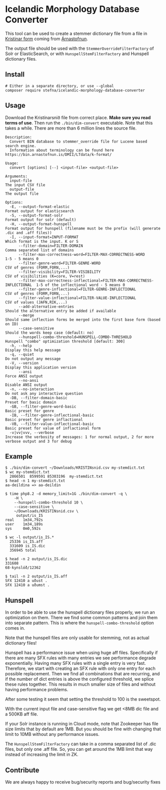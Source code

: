 # Icelandic Morphology Database Converter

This tool can be used to create a stemmer dictionary file from a file in [Kristinar form](https://bin.arnastofnun.is/DMII/LTdata/k-format) coming from [Árnastofnun](https://www.arnastofnun.is).


The output file should be used with the `StemmerOverrideFilterFactory` of Solr or ElasticSearch, or with `HunspellStemFilterFactory` and Hunspell dictionary files.

## Install
```shell
# Either in a separate directory, or use --global
composer require stefna/icelandic-morphology-database-converter
```

## Usage
Download the Kristínarsnið file from correct place. **Make sure you read terms of use**. Then run the `./bin/dim-convert` executable. Note that this takes a while. There are more than 6 million lines the source file.

```
Description:
  Convert BIN database to stemmer_override file for Lucene based search engine.
  Information about terminology can be found here https://bin.arnastofnun.is/DMII/LTdata/k-format/

Usage:
  convert [options] [--] <input-file> <output-file>

Arguments:
  input-file                                                                     The input CSV file
  output-file                                                                    The output file

Options:
  -E, --output-format-elastic                                                    Format output for elasticsearch
  -S, --output-format-solr                                                       Format output for solr (default)
  -H, --output-format-hunspell                                                   Format output for hunspell (filename must be the prefix (will generate .dic and .aff files))
  -I, --input-format=INPUT-FORMAT                                                Which format is the input. K or S
      --filter-domain=FILTER-DOMAIN                                              Comma separated list of domains
      --filter-max-correctness-word=FILTER-MAX-CORRECTNESS-WORD                  1-5 - 5 means 0
      --filter-genre-word=FILTER-GENRE-WORD                                      CSV of genres (FORM,FORN,...)
      --filter-visibility=FILTER-VISIBILITY                                      CSV of visibilities (K=core, V=rest)
      --filter-max-correctness-inflectional=FILTER-MAX-CORRECTNESS-INFLECTIONAL  1-5 of the inflectional word - 5 means 0
      --filter-genre-inflectional=FILTER-GENRE-INFLECTIONAL                      CSV of genres (FORM,FORN,...)
      --filter-value-inflectional=FILTER-VALUE-INFLECTIONAL                      CSV of values (JAFN,RIK,...)
      --add-alternative-entries                                                  Should the alternative entry be added if available
      --merge                                                                    Should same inflection forms be merged into the first base form (based on ID)
      --case-sensitive                                                           Should the words keep case (default: no)
      --hunspell-combo-threshold=HUNSPELL-COMBO-THRESHOLD                        Hunspell "combo" optimization threshold [default: 300]
  -h, --help                                                                     Display this help message
  -q, --quiet                                                                    Do not output any message
  -V, --version                                                                  Display this application version
      --ansi                                                                     Force ANSI output
      --no-ansi                                                                  Disable ANSI output
  -n, --no-interaction                                                           Do not ask any interactive question
  -DB, --filter-domain-basic                                                     Preset for basic domain
  -GB, --filter-genre-word-basic                                                 Basic preset for genre
  -IB, --filter-genre-inflectional-basic                                         Basic preset for genre inflactional
  -VB, --filter-value-inflectional-basic                                         Basic preset for value of inflactional form
  -v|vv|vvv, --verbose                                                           Increase the verbosity of messages: 1 for normal output, 2 for more verbose output and 3 for debug

```

## Example
```
$ ./bin/dim-convert ~/Downloads/KRISTINsnid.csv my-stemdict.txt
$ wc my-stemdict.txt
  2866501  8599591 85303196  my-stemdict.txt
$ head -n 1 my-stemdict.txt
aa-deildina => aa-deildin
```

```
$ time php8.2 -d memory_limit=1G ./bin/dim-convert -q \
	-H \
	--hunspell-combo-threshold 10 \
	--case-sensitive \
	~/Downloads/KRISTINsnid.csv \
	 output/is_IS
real	1m34,792s
user	1m34,189s
sys		0m0,592s

$ wc -l output/is_IS.*
  25336 is_IS.aff
  331609 is_IS.dic
  356945 total

$ head -n 2 output/is_IS.dic
331608
68-kynslóð/12362

$ tail -n 2 output/is_IS.aff
SFX 12410 a uðust .
SFX 12410 a uðumst .

```

## Hunspell

In order to be able to use the hunspell dictionary files properly, we run an optimization on them. 
There we find some common patterns and join them into separate pattern. 
This is where the `hunspell-combo-threshold` option comes in.

Note that the hunspell files are only usable for stemming, not as actual dictionary files!

Hunspell has a performance issue when using huge aff files. 
Specifically if there are many SFX rules with many entries we see performance degrade exponentially.
Having many SFX rules with a single entry is very fast.
Therefore, we start with creating an SFX rule with only one entry for each possible replacement.
Then we find all combinations that are recurring, and if the number of dict entries is above the configured threshold,
we splice these rules together.
This results in much smaller size of files and without having performance problems.

After some testing it seem that setting the threshold to 100 is the sweetspot.

With the current input file and case-sensitive flag we get <8MB dic file and a 500KB aff file.

If your Solr instance is running in Cloud mode, note that Zookeeper has file size limits that by default are 1MB. But you should be fine with changing that limit to 10MB without any performance issues.

The `HunspellStemFilterFactory` can take in a comma separated list of .dic files, but only one .aff file. So, you can get around the 1MB limit that way instead of increasing the limit in ZK.


## Contribute

We are always happy to receive bug/security reports and bug/security fixes
